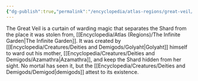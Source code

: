 ```yaml
---
{"dg-publish":true,"permalink":"/encyclopedia/atlas-regions/great-veil/"}
---
```


The Great Veil is a curtain of warding magic that separates the Shard from the place it was stolen from, [[Encyclopedia/Atlas (Regions)/The Infinite Garden\|The Infinite Garden]]. It was created by [[Encyclopedia/Creatures/Deities and Demigods/Golyaht\|Golyaht]] himself to ward out his mother, [[Encyclopedia/Creatures/Deities and Demigods/Azamathra\|Azamathra]], and keep the Shard hidden from her sight. No mortal has seen it, but the [[Encyclopedia/Creatures/Deities and Demigods/Demigod\|demigods]] attest to its existence.